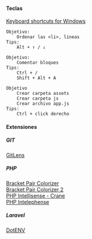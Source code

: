 #### Teclas
[Keyboard shortcuts for Windows](https://code.visualstudio.com/shortcuts/keyboard-shortcuts-windows.pdf)  
~~~~ 
Objetivo:
    Ordenar las <li>, lineas
Tips:
    Alt + ↑ / ↓
~~~~
~~~~ 
Objetivo:
    Comentar bloques
Tips:
    Ctrl + /
    Shift + Alt + A
~~~~
~~~~ 
Objetivo
    Crear carpeta assets
    Crear carpeta js
    Crear archivo app.js
Tips:
    Ctrl + click derecho  
~~~~    
**<script src="assets/js/app.js"></script>**



#### Extensiones

##### GIT
[GitLens](https://gitlens.amod.io/)  
##### PHP
[Bracket Pair Colorizer](https://marketplace.visualstudio.com/items?itemName=CoenraadS.bracket-pair-colorizer)  
[Bracket Pair Colorizer 2](https://marketplace.visualstudio.com/items?itemName=CoenraadS.bracket-pair-colorizer-2)  
[PHP Intellisense - Crane](https://marketplace.visualstudio.com/items?itemName=HvyIndustries.crane)  
[PHP Intelephense](https://marketplace.visualstudio.com/items?itemName=bmewburn.vscode-intelephense-client)  
##### Laravel
[DotENV](https://marketplace.visualstudio.com/items?itemName=mikestead.dotenv)
